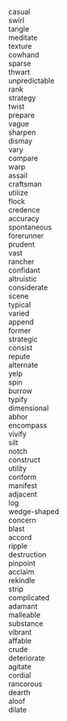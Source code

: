 casual  
swirl  
tangle  
meditate  
texture  
cowhand  
sparse  
thwart  
unpredictable  
rank  
strategy  
twist  
prepare  
vague  
sharpen  
dismay  
vary  
compare  
warp  
assail  
craftsman  
utilize  
flock  
credence  
accuracy  
spontaneous  
forerunner  
prudent  
vast  
rancher  
confidant  
altruistic  
considerate  
scene  
typical  
varied  
append  
former  
strategic  
consist  
repute  
alternate  
yelp  
spin  
burrow  
typify  
dimensional  
abhor  
encompass  
vivify  
silt  
notch  
construct  
utility  
conform  
manifest  
adjacent  
log  
wedge-shaped  
concern  
blast  
accord  
ripple  
destruction  
pinpoint  
acclaim  
rekindle  
strip  
complicated  
adamant  
malleable  
substance  
vibrant  
affable  
crude  
deteriorate  
agitate  
cordial  
rancorous  
dearth  
aloof  
dilate  
